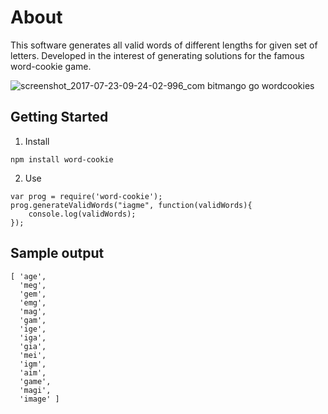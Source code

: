 # About

This software generates all valid words of different lengths for given set of letters. Developed in the interest of generating solutions for the famous word-cookie game.

![screenshot_2017-07-23-09-24-02-996_com bitmango go wordcookies](https://user-images.githubusercontent.com/8801972/28496441-23a6ceb2-6f89-11e7-8091-f175dbd86b96.png)

## Getting Started

1. Install

```
npm install word-cookie
```

2. Use

```
var prog = require('word-cookie');
prog.generateValidWords("iagme", function(validWords){
	console.log(validWords);
});
```

## Sample output

```
[ 'age',
  'meg',
  'gem',
  'emg',
  'mag',
  'gam',
  'ige',
  'iga',
  'gia',
  'mei',
  'igm',
  'aim',
  'game',
  'magi',
  'image' ]
```
